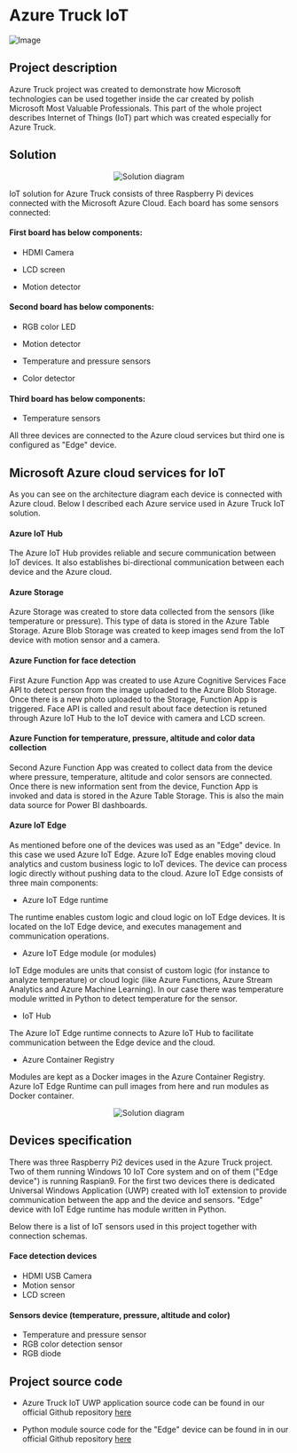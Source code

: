 # Azure Truck IoT


![Image](https://github.com/AzureTruck/IoT/blob/master/Assets/AzureTruckIoT1.jpg?raw=true)


## Project description

Azure Truck project was created to demonstrate how Microsoft technologies can be used together inside the car created by polish Microsoft Most Valuable Professionals. This part of the whole project describes Internet of Things (IoT) part which was created especially for Azure Truck.


## Solution

<p align="center">
  <img src="https://github.com/AzureTruck/IoT/blob/master/Assets/AzureTruckIoT6.png?raw=true" alt="Solution diagram"/>
</p>

IoT solution for Azure Truck consists of three Raspberry Pi devices connected with the Microsoft Azure Cloud. Each board has some sensors connected:

#### First board has below components:

- HDMI Camera 

- LCD screen 

- Motion detector 

#### Second board has below components:

- RGB color LED 

- Motion detector 

- Temperature and pressure sensors

- Color detector

#### Third board has below components:

- Temperature sensors

All three devices are connected to the Azure cloud services but third one is configured as "Edge" device.


## Microsoft Azure cloud services for IoT

As you can see on the architecture diagram each device is connected with Azure cloud. Below I described each Azure service used in Azure Truck IoT solution.

#### Azure IoT Hub

The Azure IoT Hub provides reliable and secure communication between IoT devices. It also establishes bi-directional communication between each device and the Azure cloud.

#### Azure Storage

Azure Storage was created to store data collected from the sensors (like temperature or pressure). This type of data is stored in the Azure Table Storage. Azure Blob Storage was created to keep images send from the IoT device with motion sensor and a camera.

#### Azure Function for face detection

First Azure Function App was created to use Azure Cognitive Services Face API to detect person from the image uploaded to the Azure Blob Storage. Once there is a new photo uploaded to the Storage, Function App is triggered. Face API is called and result about face detection is retuned through Azure IoT Hub to the IoT device with camera and LCD screen.

#### Azure Function for temperature, pressure, altitude and color data collection

Second Azure Function App was created to collect data from the device where pressure, temperature, altitude and color sensors are connected. Once there is new information sent from the device, Function App is invoked and data is stored in the Azure Table Storage. This is also the main data source for Power BI dashboards.

#### Azure IoT Edge

As mentioned before one of the devices was used as an "Edge" device. In this case we used Azure IoT Edge. Azure IoT Edge enables moving cloud analytics and custom business logic to IoT devices. The device can process logic directly without pushing data to the cloud.
Azure IoT Edge consists of three main components:

- Azure IoT Edge runtime

The runtime enables custom logic and cloud logic on IoT Edge devices. It is located on the IoT Edge device, and executes management and communication operations.

- Azure IoT Edge module (or modules)

IoT Edge modules are units that consist of custom logic (for instance to analyze temperature) or cloud logic (like Azure Functions, Azure Stream Analytics and Azure Machine Learning). In our case there was temperature module writted in Python to detect temperature for the sensor.

- IoT Hub

The Azure IoT Edge runtime connects to Azure IoT Hub to facilitate communication between the Edge device and the cloud.

- Azure Container Registry

Modules are kept as a Docker images in the Azure Container Registry. Azure IoT Edge Runtime can pull images from here and run modules as Docker container.

<p align="center">
  <img src="https://github.com/AzureTruck/IoT/blob/master/Assets/AzureTruckIoT5.png?raw=true" alt="Solution diagram"/>
</p>


## Devices specification

There was three Raspberry Pi2 devices used in the Azure Truck project. Two of them running Windows 10 IoT Core system and on of them ("Edge device") is running Raspian9. For the first two devices there is dedicated Universal Windows Application (UWP) created with IoT extension to provide communication between the app and the device and sensors. "Edge" device with IoT Edge runtime has module written in Python.

Below there is a list of IoT sensors used in this project together with connection schemas.

#### Face detection devices

- HDMI USB Camera
- Motion sensor
- LCD screen

#### Sensors device (temperature, pressure, altitude and color)

- Temperature and pressure sensor
- RGB color detection sensor
- RGB diode


## Project source code

- Azure Truck IoT UWP application source code can be found in our official Github repository [here](https://github.com/AzureTruck/IoT/tree/master/AzureTruckIoT)

- Python module source code for the "Edge" device can be found in in our official Github repository [here](https://github.com/AzureTruck/IoT/tree/master/TemperatureEdgeSolution)
